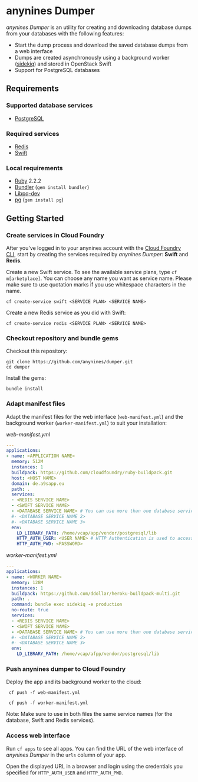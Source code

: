 # anynines Dumper
*anynines Dumper* is an utility for creating and downloading database dumps from your databases with the following features:
- Start the dump process and download the saved database dumps from a web interface
- Dumps are created asynchronously using a background worker ([sidekiq](http://sidekiq.org)) and stored in OpenStack Swift
- Support for PostgreSQL databases

## Requirements
### Supported database services
- [PostgreSQL](http://www.postgresql.org/)

### Required services
- [Redis](http://redis.io/)
- [Swift](http://docs.openstack.org/developer/swift/)

### Local requirements
- [Ruby](https://www.ruby-lang.org/en/) 2.2.2
- [Bundler](https://rubygems.org/gems/bundler) (`gem install bundler`)
- [Libpq-dev](http://stackoverflow.com/questions/6040583/cant-find-the-libpq-fe-h-header-when-trying-to-install-pg-gem)
- [pg](https://rubygems.org/gems/pg/versions/0.18.2) (`gem install pg`)

## Getting Started
### Create services in Cloud Foundry
After you've logged in to your anynines account with the [Cloud Foundry CLI](https://github.com/cloudfoundry/cli#downloads), start by creating the services required by *anynines Dumper*: **Swift** and **Redis**.

Create a new Swift service. To see the available service plans, type `cf m[arketplace]`. You can choose any name you want as service name. Please make sure to use quotation marks if you use whitespace characters in the name.
```SHELL
cf create-service swift <SERVICE PLAN> <SERVICE NAME>
```

Create a new Redis service as you did with Swift:
```SHELL
cf create-service redis <SERVICE PLAN> <SERVICE NAME>
```

### Checkout repository and bundle gems
Checkout this repository:
```SHELL
git clone https://github.com/anynines/dumper.git
cd dumper
```
Install the gems:
```SHELL
bundle install
```

### Adapt manifest files
Adapt the manifest files for the web interface (`web-manifest.yml`) and the background worker (`worker-manifest.yml`) to suit your installation:

*web-manifest.yml*
```YAML
---
applications:
- name: <APPLICATION NAME>
  memory: 512M
  instances: 1
  buildpack: https://github.com/cloudfoundry/ruby-buildpack.git
  host: <HOST NAME>
  domain: de.a9sapp.eu
  path: .
  services:
  - <REDIS SERVICE NAME>
  - <SWIFT SERVICE NAME>
  - <DATABASE SERVICE NAME> # You can use more than one database service
  #- <DATABASE SERVICE NAME 2>
  #- <DATABASE SERVICE NAME 3>
  env:
    LD_LIBRARY_PATH: /home/vcap/app/vendor/postgresql/lib
    HTTP_AUTH_USER: <USER NAME> # HTTP Authentication is used to access the web interface
    HTTP_AUTH_PWD: <PASSWORD>
```

*worker-manifest.yml*
```YAML
---
applications:
- name: <WORKER NAME>
  memory: 128M
  instances: 1
  buildpack: https://github.com/ddollar/heroku-buildpack-multi.git
  path: .
  command: bundle exec sidekiq -e production
  no-route: true
  services:
  - <REDIS SERVICE NAME>
  - <SWIFT SERVICE NAME>
  - <DATABASE SERVICE NAME> # You can use more than one database service
  #- <DATABASE SERVICE NAME 2>
  #- <DATABASE SERVICE NAME 3>
  env:
    LD_LIBRARY_PATH: /home/vcap/afpp/vendor/postgresql/lib
```

### Push anynines dumper to Cloud Foundry
Deploy the app and its background worker to the cloud:
```SHELL
 cf push -f web-manifest.yml
```
```SHELL
 cf push -f worker-manifest.yml
```

Note: Make sure to use in both files the same service names (for the database, Swift and Redis services).

### Access web interface
Run `cf apps` to see all apps. You can find the URL of the web interface of *anynines Dumper* in the `urls` column of your app.

Open the displayed URL in a browser and login using the credentials you specified for `HTTP_AUTH_USER` and `HTTP_AUTH_PWD`.
